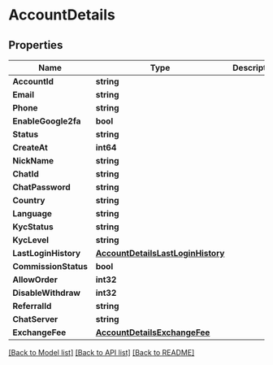 # AccountDetails

## Properties
Name | Type | Description | Notes
------------ | ------------- | ------------- | -------------
**AccountId** | **string** |  | [optional] 
**Email** | **string** |  | [optional] 
**Phone** | **string** |  | [optional] 
**EnableGoogle2fa** | **bool** |  | [optional] 
**Status** | **string** |  | [optional] 
**CreateAt** | **int64** |  | [optional] 
**NickName** | **string** |  | [optional] 
**ChatId** | **string** |  | [optional] 
**ChatPassword** | **string** |  | [optional] 
**Country** | **string** |  | [optional] 
**Language** | **string** |  | [optional] 
**KycStatus** | **string** |  | [optional] 
**KycLevel** | **string** |  | [optional] 
**LastLoginHistory** | [**AccountDetailsLastLoginHistory**](AccountDetails_last_login_history.md) |  | [optional] 
**CommissionStatus** | **bool** |  | [optional] 
**AllowOrder** | **int32** |  | [optional] 
**DisableWithdraw** | **int32** |  | [optional] 
**ReferralId** | **string** |  | [optional] 
**ChatServer** | **string** |  | [optional] 
**ExchangeFee** | [**AccountDetailsExchangeFee**](AccountDetails_exchange_fee.md) |  | [optional] 

[[Back to Model list]](../README.md#documentation-for-models) [[Back to API list]](../README.md#documentation-for-api-endpoints) [[Back to README]](../README.md)


